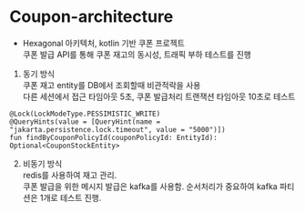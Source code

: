 # Coupon-architecture
- Hexagonal 아키텍처, kotlin 기반 쿠폰 프로젝트  
쿠폰 발급 API를 통해 쿠폰 재고의 동시성, 트래픽 부하 테스트를 진행

1. 동기 방식  
쿠폰 재고 entity를 DB에서 조회할때 비관적락을 사용  
다른 세션에서 접근 타임아웃 5초, 쿠폰 발급처리 트랜잭션 타임아웃 10초로 테스트  
```
@Lock(LockModeType.PESSIMISTIC_WRITE)
@QueryHints(value = [QueryHint(name = "jakarta.persistence.lock.timeout", value = "5000")])
fun findByCouponPolicyId(couponPolicyId: EntityId): Optional<CouponStockEntity>
```


2. 비동기 방식  
redis를 사용하여 재고 관리.  
쿠폰 발급을 위한 메시지 발급은 kafka를 사용함.
순서처리가 중요하여 kafka 파티션은 1개로 테스트 진행.
